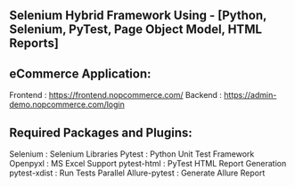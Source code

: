 Selenium Hybrid Framework Using - [Python, Selenium, PyTest, Page Object Model, HTML Reports]
-------------------------------------------------------------------------------------------------

eCommerce Application:
----------------------

Frontend	: https://frontend.nopcommerce.com/
Backend		: https://admin-demo.nopcommerce.com/login


Required Packages and Plugins:
-------------------------------

Selenium	: Selenium Libraries
Pytest		: Python Unit Test Framework
Openpyxl	: MS Excel Support
pytest-html	: PyTest HTML Report Generation
pytest-xdist	: Run Tests Parallel
Allure-pytest	: Generate Allure Report
